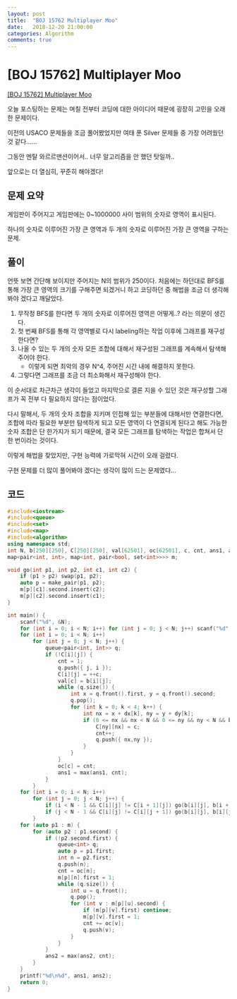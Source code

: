 ```yaml
---
layout: post
title:  "BOJ 15762 Multiplayer Moo"
date:   2018-12-20 21:00:00
categories: Algorithm
comments: true
---
```

# [BOJ 15762] Multiplayer Moo

[[BOJ 15762] Multiplayer Moo](https://www.acmicpc.net/problem/15762)

오늘 포스팅하는 문제는 며칠 전부터 코딩에 대한 아이디어 때문에 굉장히 고민을 오래한 문제이다.

이전의 USACO 문제들을 조금 풀어봤었지만 여태 푼 Silver 문제들 중 가장 어려웠던 것 같다......

그동안 멘탈 와르르맨션이어서.. 너무 알고리즘을 안 했던 탓일까..

앞으로는 더 열심히, 꾸준히 해야겠다!

## 문제 요약

게임판이 주어지고 게임판에는 0~1000000 사이 범위의 숫자로 영역이 표시된다.

하나의 숫자로 이루어진 가장 큰 영역과 두 개의 숫자로 이루어진 가장 큰 영역을 구하는 문제.

## 풀이

언뜻 보면 간단해 보이지만 주어지는 N의 범위가 250이다. 처음에는 하던대로 BFS를 통해 가장 큰 영역의 크기를 구해주면 되겠거니 하고 코딩하던 중 해법을 조금 더 생각해봐야 겠다고 깨달았다.

1. 무작정 BFS를 한다면 두 개의 숫자로 이루어진 영역은 어떻게..? 라는 의문이 생긴다.
2. 첫 번째 BFS를 통해 각 영역별로 다시 labeling하는 작업 이후에 그래프를 재구성한다면?
3. 나올 수 있는 두 개의 숫자 모든 조합에 대해서 재구성된 그래프를 계속해서 탐색해주어야 한다.
   - 이렇게 되면 최악의 경우 N^4, 주어진 시간 내에 해결하지 못한다.
4. 그렇다면 그래프를 조금 더 최소화해서 재구성해야 한다.

이 순서대로 차근차근 생각이 들었고 마지막으로 결론 지을 수 있던 것은 재구성할 그래프가 꼭 전부 다 필요하지 않다는 점이었다.

다시 말해서, 두 개의 숫자 조합을 지키며 인접해 있는 부분들에 대해서만 연결한다면, 조합에 따라 필요한 부분만 탐색하게 되고 모든 영역이 다 연결되게 된다고 해도 가능한 숫자 조합은 단 한가지가 되기 때문에, 결국 모든 그래프를 탐색하는 작업은 합쳐서 단 한 번이라는 것이다.

이렇게 해법을 찾았지만, 구현 능력에 가로막혀 시간이 오래 걸렸다.

구현 문제를 더 많이 풀어봐야 겠다는 생각이 많이 드는 문제였다...

## 코드

```C++
#include<iostream>
#include<queue>
#include<set>
#include<map>
#include<algorithm>
using namespace std;
int N, b[250][250], C[250][250], val[62501], oc[62501], c, cnt, ans1, ans2, dx[] = { 1,0,-1,0 }, dy[] = { 0,1,0,-1 };
map<pair<int, int>, map<int, pair<bool, set<int>>>> m;

void go(int p1, int p2, int c1, int c2) {
	if (p1 > p2) swap(p1, p2);
	auto p = make_pair(p1, p2);
	m[p][c1].second.insert(c2);
	m[p][c2].second.insert(c1);
}

int main() {
	scanf("%d", &N);
	for (int i = 0; i < N; i++) for (int j = 0; j < N; j++) scanf("%d", &b[i][j]);
	for (int i = 0; i < N; i++)
		for (int j = 0; j < N; j++) {
			queue<pair<int, int>> q;
			if (!C[i][j]) {
				cnt = 1;
				q.push({ j, i });
				C[i][j] = ++c;
				val[c] = b[i][j];
				while (q.size()) {
					int x = q.front().first, y = q.front().second;
					q.pop();
					for (int k = 0; k < 4; k++) {
						int nx = x + dx[k], ny = y + dy[k];
						if (0 <= nx && nx < N && 0 <= ny && ny < N && b[y][x] == b[ny][nx] && !C[ny][nx]) {
							C[ny][nx] = c;
							cnt++;
							q.push({ nx,ny });
						}
					}
				}
				oc[c] = cnt;
				ans1 = max(ans1, cnt);
			}
		}
	for (int i = 0; i < N; i++)
		for (int j = 0; j < N; j++) {
			if (i < N - 1 && C[i][j] != C[i + 1][j]) go(b[i][j], b[i + 1][j], C[i][j], C[i + 1][j]);
			if (j < N - 1 && C[i][j] != C[i][j + 1]) go(b[i][j], b[i][j + 1], C[i][j], C[i][j + 1]);
		}
	for (auto p1 : m) {
		for (auto p2 : p1.second) {
			if (!p2.second.first) {
				queue<int> q;
				auto p = p1.first;
				int n = p2.first;
				q.push(n);
				cnt = oc[n];
				m[p][n].first = 1;
				while (q.size()) {
					int u = q.front();
					q.pop();
					for (int v : m[p][u].second) {
						if (m[p][v].first) continue;
						m[p][v].first = 1;
						cnt += oc[v];
						q.push(v);
					}
				}
			}
			ans2 = max(ans2, cnt);
		}
	}
	printf("%d\n%d", ans1, ans2);
	return 0;
}
```